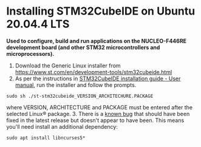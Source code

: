 # Installing STM32CubeIDE on Ubuntu 20.04.4 LTS

**Used to configure, build and run applications on the NUCLEO-F446RE development board (and other STM32 microcontrollers and microprocessors).**

1. Download the Generic Linux installer from https://www.st.com/en/development-tools/stm32cubeide.html
2. As per the instructions in [STM32CubeIDE installation guide - User manual](https://www.st.com/resource/en/user_manual/dm00603964-stm32cubeide-installation-guide-stmicroelectronics.pdf), run the installer and follow the prompts.

```sudo sh ./st-stm32cubeide_VERSION_ARCHITECHURE.PACKAGE```

where VERSION, ARCHITECTURE and PACKAGE must be entered after the selected Linux® package.
3. There is a [known bug](https://community.st.com/s/question/0D50X0000AgEAOdSQO/how-can-i-fix-could-not-determine-gdb-version-using-command-error-) that should have been fixed in the latest release but doesn't appear to have been. This means you'll need install an additional dependency:

```sudo apt install libncurses5*```   
